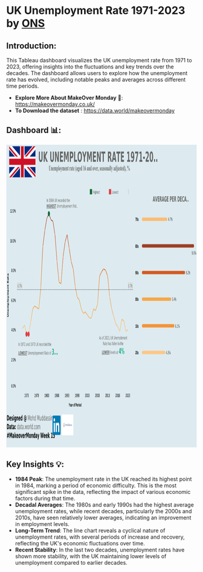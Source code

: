 # UK Unemployment Rate 1971-2023 by [ONS](https://www.ons.gov.uk/employmentandlabourmarket/peoplenotinwork/unemployment/timeseries/mgsx/lms)

## Introduction: 
This Tableau dashboard visualizes the UK unemployment rate from 1971 to 2023, offering insights into the fluctuations and key trends over the decades. The dashboard allows users to explore how the unemployment rate has evolved, including notable peaks and averages across different time periods.

- **Explore More About MakeOver Monday** 🔗: https://makeovermonday.co.uk/
- **To Download the dataset** : https://data.world/makeovermonday

## Dashboard 📊: 
<div align="center">
    <img src="https://github.com/mohd-muddassir99/MakeoverMonday-TableauProjects/blob/main/UK%20Unemployment%20Rate%201971-2023-%20%23MOM%20w15%20%202024/MakeoverMonday%20w15%20-%202024%20challenge.png" width="1200px" height="800px">
</div> 

## Key Insights 💡:
- **1984 Peak**: The unemployment rate in the UK reached its highest point in 1984, marking a period of economic difficulty. This is the most significant spike in the data, reflecting the impact of various economic factors during that time.
- **Decadal Averages**: The 1980s and early 1990s had the highest average unemployment rates, while recent decades, particularly the 2000s and 2010s, have seen relatively lower averages, indicating an improvement in employment levels.
- **Long-Term Trend**: The line chart reveals a cyclical nature of unemployment rates, with several periods of increase and recovery, reflecting the UK's economic fluctuations over time.
- **Recent Stability**: In the last two decades, unemployment rates have shown more stability, with the UK maintaining lower levels of unemployment compared to earlier decades.
